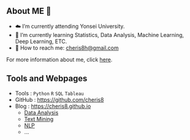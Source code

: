 <!--
**cheris8/cheris8** is a ✨ _special_ ✨ repository because its `README.md` (this file) appears on your GitHub profile.

Here are some ideas to get you started:

- 🔭 I’m currently working on ...
- 🌱 I’m currently learning ...
- 👯 I’m looking to collaborate on ...
- 🤔 I’m looking for help with ...
- 💬 Ask me about ...
- 📫 How to reach me: ...
- 😄 Pronouns: ...
- ⚡ Fun fact: ...
-->

## About ME 🤍

- ☁️ I’m currently attending Yonsei University.
- 📃 I’m currently learning Statistics, Data Analysis, Machine Learning, Deep Learning, ETC.
- 📩 How to reach me: cheris8h@gmail.com

For more information about me, click [here](https://github.com/cheris8/Resume/blob/master/README.md).

## Tools and Webpages

- Tools : `Python` `R` `SQL` `Tableau`
- GitHub : <https://github.com/cheris8>
- Blog : <https://cheris8.github.io>
  - [Data Analysis](https://cheris8.github.io/categories/#data-analysis)
  - [Text Mining](https://cheris8.github.io/categories/#text-mining)
  - [NLP](https://cheris8.github.io/categories/#natural-language-processing)
  - ...
